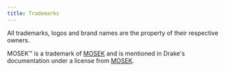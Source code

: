 ```yaml
---
title: Trademarks
---
```


All trademarks, logos and brand names are the property of their respective
owners.

MOSEK™ is a trademark of [MOSEK](https://www.mosek.com/) and is mentioned in
Drake's documentation under a license from [MOSEK](https://www.mosek.com/).
